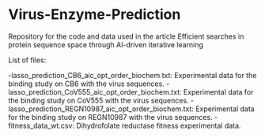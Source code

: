 # Virus-Enzyme-Prediction
Repository for the code and data used in the article Efficient searches in protein sequence space through AI-driven iterative learning


List of files:

-lasso_prediction_CB6_aic_opt_order_biochem.txt: Experimental data for the binding study on CB6 with the virus sequences.
-lasso_prediction_CoV555_aic_opt_order_biochem.txt: Experimental data for the binding study on CoV555 with the virus sequences.
-lasso_prediction_REGN10987_aic_opt_order_biochem.txt: Experimental data for the binding study on REGN10987 with the virus sequences.
-fitness_data_wt.csv: Dihydrofolate reductase fitness experimental data. 

